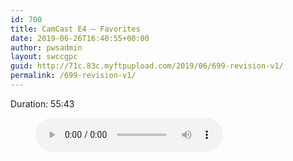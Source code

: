```yaml
---
id: 700
title: CamCast E4 – Favorites
date: 2019-06-26T16:40:55+00:00
author: pwsadmin
layout: swccgpc
guid: http://71c.83c.myftpupload.com/2019/06/699-revision-v1/
permalink: /699-revision-v1/
---
```

 

Duration: 55:43<figure class="wp-block-audio"><audio controls src="http://71c.83c.myftpupload.com/wp-content/uploads/2019/04/CamCast-E4-–-Favorites.mp3"></audio></figure>